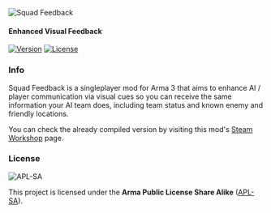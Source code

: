 ![Squad Feedback](https://i.imgur.com/xlKmw4s.png)
#### Enhanced Visual Feedback
[![Version](https://img.shields.io/badge/Version-2.0.5-green)](https://github.com/kenoxite/SQFB/releases/latest)
[![License](https://img.shields.io/badge/License-APL--SA-lightgrey)](https://github.com/kenoxite/SQFB/blob/master/LICENSE)

### Info

Squad Feedback  is a singleplayer mod for Arma 3 that aims to enhance AI / player communication via visual cues so you can receive the same information your AI team does, including team status and known enemy and friendly locations.

You can check the already compiled version by visiting this mod's [Steam Workshop](https://steamcommunity.com/sharedfiles/filedetails/?id=2605644817) page.

### License
![APL-SA](https://i.imgur.com/VgZW2Qa.png)

This project is licensed under the **Arma Public License Share Alike** ([APL-SA](../master/LICENSE)).
